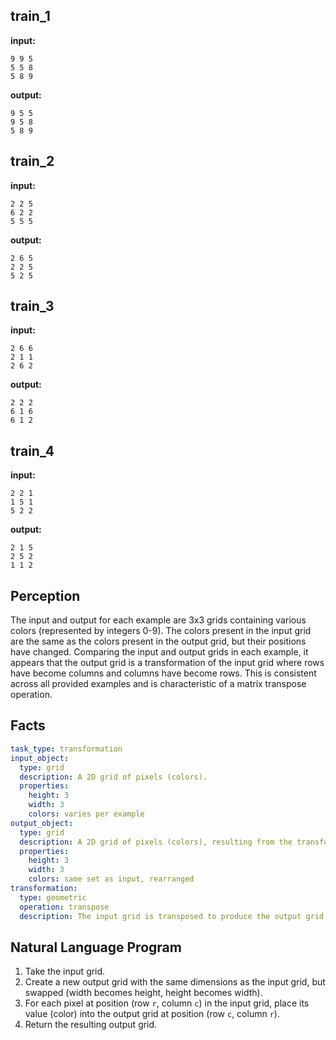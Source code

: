 
## train_1

**input:**
```
9 9 5
5 5 8
5 8 9
```


**output:**
```
9 5 5
9 5 8
5 8 9
```


## train_2

**input:**
```
2 2 5
6 2 2
5 5 5
```


**output:**
```
2 6 5
2 2 5
5 2 5
```


## train_3

**input:**
```
2 6 6
2 1 1
2 6 2
```


**output:**
```
2 2 2
6 1 6
6 1 2
```


## train_4

**input:**
```
2 2 1
1 5 1
5 2 2
```


**output:**
```
2 1 5
2 5 2
1 1 2
```

## Perception

The input and output for each example are 3x3 grids containing various colors (represented by integers 0-9). The colors present in the input grid are the same as the colors present in the output grid, but their positions have changed. Comparing the input and output grids in each example, it appears that the output grid is a transformation of the input grid where rows have become columns and columns have become rows. This is consistent across all provided examples and is characteristic of a matrix transpose operation.

## Facts


```yaml
task_type: transformation
input_object:
  type: grid
  description: A 2D grid of pixels (colors).
  properties:
    height: 3
    width: 3
    colors: varies per example
output_object:
  type: grid
  description: A 2D grid of pixels (colors), resulting from the transformation.
  properties:
    height: 3
    width: 3
    colors: same set as input, rearranged
transformation:
  type: geometric
  operation: transpose
  description: The input grid is transposed to produce the output grid. The element at row `i`, column `j` in the input grid moves to row `j`, column `i` in the output grid.
```


## Natural Language Program

1.  Take the input grid.
2.  Create a new output grid with the same dimensions as the input grid, but swapped (width becomes height, height becomes width).
3.  For each pixel at position (row `r`, column `c`) in the input grid, place its value (color) into the output grid at position (row `c`, column `r`).
4.  Return the resulting output grid.

